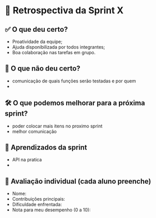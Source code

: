 # 🔄 Retrospectiva da Sprint X

## ✅ O que deu certo?
- Proatividade da equipe;
- Ajuda disponibilizada por todos integrantes;
- Boa colaboração nas tarefas em grupo.

## 🚫 O que não deu certo?
- comunicação de quais funções serão testadas e por quem
- 

## 🛠️ O que podemos melhorar para a próxima sprint?
- poder colocar mais itens no proximo sprint
- melhor comunicação

## 🧠 Aprendizados da sprint
- API na pratica
- 

## 🙋 Avaliação individual (cada aluno preenche)
- Nome:
- Contribuições principais:
- Dificuldade enfrentada:
- Nota para meu desempenho (0 a 10):
